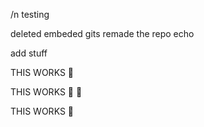 /n testing

 deleted embeded gits
remade the repo echo

 add stuff

 THIS WORKS :penguin:

 THIS WORKS :penguin: :penguin:

 THIS WORKS :giraffe:
